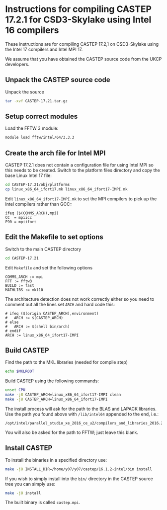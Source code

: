 Instructions for compiling CASTEP 17.2.1 for CSD3-Skylake using Intel 16 compilers
============================================================================

These instructions are for compiling CASTEP 17.2,1 on CSD3-Skylake using the Intel 17 compilers
and Intel MPI 17.

We assume that you have obtained the CASTEP source code from the UKCP developers.

Unpack the CASTEP source code
-----------------------------

Unpack the source

```bash
tar -xvf CASTEP-17.21.tar.gz 
```

Setup correct modules
---------------------

Load the FFTW 3 module:

```bash
module load fftw/intel/64/3.3.3
```

Create the arch file for Intel MPI
----------------------------------

CASTEP 17.2.1 does not contain a configuration file for using Intel MPI so this
needs to be created. Switch to the platform files directory and copy the base
Linux Intel 17 file:

```bash
cd CASTEP-17.21/obj/platforms
cp linux_x86_64_ifort17.mk linux_x86_64_ifort17-IMPI.mk
```

Edit `linux_x86_64_ifort17-IMPI.mk` to set the MPI compilers to pick up the 
Intel compilers rather than GCC::

```
ifeq ($(COMMS_ARCH),mpi)
CC  = mpiicc
F90 = mpiifort
```


Edit the Makefile to set options
--------------------------------

Switch to the main CASTEP directory

```bash
cd CASTEP-17.21
```

Edit `Makefile` and set the following options

```
COMMS_ARCH := mpi
FFT := fftw3
BUILD := fast
MATHLIBS := mkl10
```

The architecture detection does not work correctly either so you need to comment out all the
lines set `ARCH` and hard code this:

```
# ifeq ($(origin CASTEP_ARCH),environment)
#   ARCH := $(CASTEP_ARCH)
# else
#   ARCH := $(shell bin/arch)
# endif
ARCH := linux_x86_64_ifort17-IMPI
```

Build CASTEP
------------

Find the path to the MKL libraries (needed for compile step)

```bash
echo $MKLROOT
```

Build CASTEP using the following commands:

```bash
unset CPU
make -j8 CASTEP_ARCH=linux_x86_64_ifort17-IMPI clean
make -j8 CASTEP_ARCH=linux_x86_64_ifort17-IMPI
```

The install process will ask for the path to the BLAS and LAPACK libraries. Use the path
you found above with `/lib/intel64` appended to the end, i.e.:

```
/opt/intel/parallel_studio_xe_2016_ce_u2/compilers_and_libraries_2016.2.181/linux/mkl/lib/intel64
```

You will also be asked for the path to FFTW; just leave this blank.

Install CASTEP
--------------

To install the binaries in a specified directory use:

```bash
make -j8 INSTALL_DIR=/home/y07/y07/castep/16.1.2-intel/bin install
```

If you wish to simply install into the `bin/` directory in the CASTEP source
tree you can simply use:

```bash
make -j8 install
```

The built binary is called `castep.mpi`.
